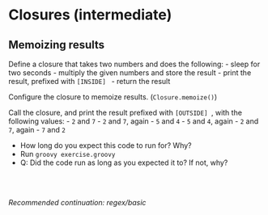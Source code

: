 # Closures (intermediate)

## Memoizing results

Define a closure that takes two numbers and does the following:
    - sleep for two seconds
    - multiply the given numbers and store the result
    - print the result, prefixed with `[INSIDE] `
    - return the result

Configure the closure to memoize results. (`Closure.memoize()`)

Call the closure, and print the result prefixed with `[OUTSIDE] `, with the following values:
    - `2` and `7`
    - `2` and `7`, again
    - `5` and `4`
    - `5` and `4`, again
    - `2` and `7`, again
    - `7` and `2`

- How long do you expect this code to run for? Why?
- Run `groovy exercise.groovy`
- Q: Did the code run as long as you expected it to? If not, why?

<br>
<br>

_Recommended continuation: *regex/basic*_
